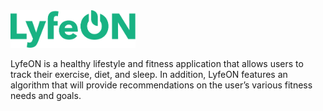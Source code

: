 <img src="https://github.com/davidcao1337/senior-design/blob/main/lyfeon-logo.png" width=200>

LyfeON is a healthy lifestyle and fitness application that allows users to track their exercise, diet, and sleep. In addition, LyfeON features an algorithm that will provide recommendations on the user’s various fitness needs and goals.

